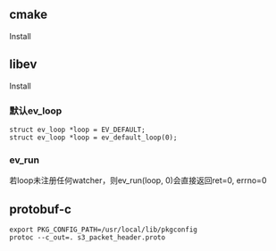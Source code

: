 ## cmake
Install

## libev
Install

### 默认ev\_loop
```
struct ev_loop *loop = EV_DEFAULT;
struct ev_loop *loop = ev_default_loop(0);
```

### ev\_run
若loop未注册任何watcher，则ev\_run(loop, 0)会直接返回ret=0, errno=0

## protobuf-c
```
export PKG_CONFIG_PATH=/usr/local/lib/pkgconfig
protoc --c_out=. s3_packet_header.proto
```
